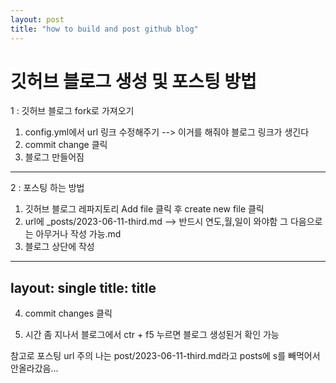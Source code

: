 ```yaml
---
layout: post
title: "how to build and post github blog"
---
```


# 깃허브 블로그 생성 및 포스팅 방법

1 : 깃허브 블로그 fork로 가져오기

1. config.yml에서 url 링크 수정해주기			--> 이거를 해줘야 블로그 링크가 생긴다
2. commit change 클릭
3. 블로그 만들어짐 

---------------------------------------------------------------------------------------------

2 : 포스팅 하는 방법

1. 깃허브 블로그 레파지토리 Add file 클릭 후 create new file 클릭
2. url에 _posts/2023-06-11-third.md			--> 반드시 연도,월,일이 와야함 그 다음으로는 아무거나 작성 가능.md
3. 블로그 상단에 작성

---
layout: single
title: title
---

4. commit changes 클릭

5. 시간 좀 지나서 블로그에서 ctr + f5 누르면 블로그 생성된거 확인 가능

참고로 포스팅 url 주의    나는 post/2023-06-11-third.md라고 posts에 s를 빼먹어서 안올라갔음...
